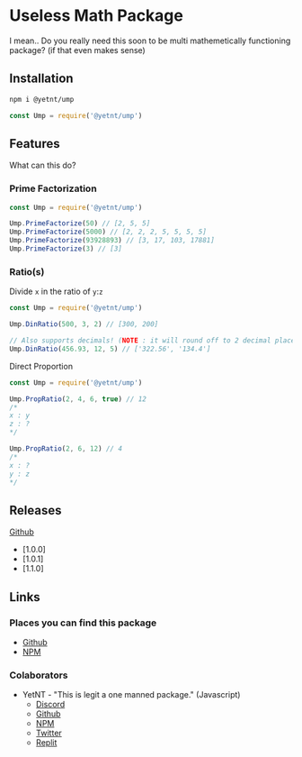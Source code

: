 # Useless Math Package
I mean.. Do you really need this soon to be multi mathemetically functioning package? (if that even makes sense)

## Installation
```bash
npm i @yetnt/ump
```
```js
const Ump = require('@yetnt/ump')
```

## Features
What can this do?

### Prime Factorization

```js
const Ump = require('@yetnt/ump')

Ump.PrimeFactorize(50) // [2, 5, 5]
Ump.PrimeFactorize(5000) // [2, 2, 2, 5, 5, 5, 5]
Ump.PrimeFactorize(93928893) // [3, 17, 103, 17881]
Ump.PrimeFactorize(3) // [3]
```

### Ratio(s)

Divide `x` in the ratio of `y`:`z`
```js
const Ump = require('@yetnt/ump')

Ump.DinRatio(500, 3, 2) // [300, 200]

// Also supports decimals! (NOTE : it will round off to 2 decimal places, since this feature will most likely be used for money)
Ump.DinRatio(456.93, 12, 5) // ['322.56', '134.4']
```

Direct Proportion
```js
const Ump = require('@yetnt/ump')

Ump.PropRatio(2, 4, 6, true) // 12
/* 
x : y
z : ?
*/

Ump.PropRatio(2, 6, 12) // 4
/*
x : ?
y : z
*/
```
## Releases
[Github](https://github.com/Yetity/ump/releases)
* [1.0.0]
* [1.0.1]
* [1.1.0]

## Links
### Places you can find this package
* [Github](https://github.com/Yetity/ump)
* [NPM](https://npmjs.com/package/@yetnt/ump)

### Colaborators
* YetNT - "This is legit a one manned package." (Javascript)
	* [Discord](https://discordapp.com/users/671549251024584725)
	* [Github](https://github.com/Yetity)
	* [NPM](https://npmjs.com/~yetnt)
	* [Twitter](https://twitter.com/YetNT1)
	* [Replit](https://replit.com/@hlonipoole692)

